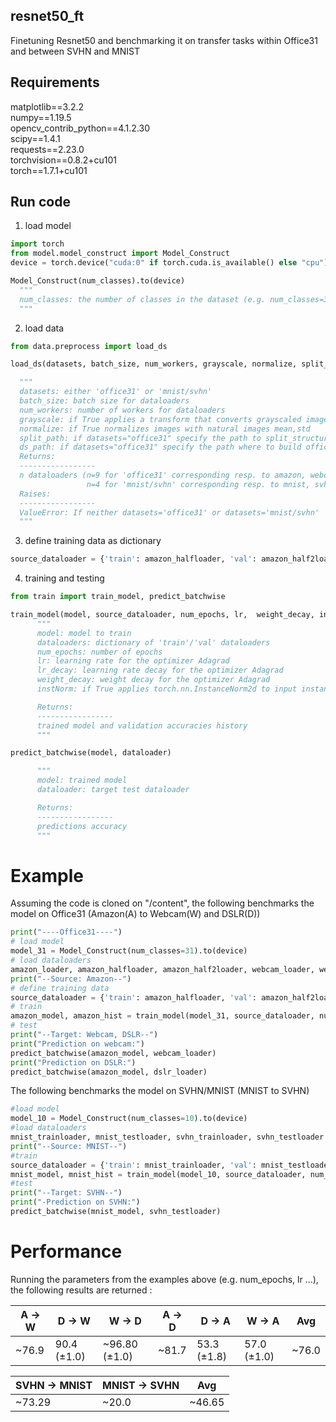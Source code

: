 ## resnet50_ft ##
Finetuning Resnet50 and benchmarking it on transfer tasks within Office31 and between SVHN and MNIST

## Requirements ##

matplotlib==3.2.2  
numpy==1.19.5  
opencv_contrib_python==4.1.2.30  
scipy==1.4.1  
requests==2.23.0  
torchvision==0.8.2+cu101  
torch==1.7.1+cu101

## Run code ##


1. load model

```python
import torch
from model.model_construct import Model_Construct
device = torch.device("cuda:0" if torch.cuda.is_available() else "cpu")

Model_Construct(num_classes).to(device)
  """
  num_classes: the number of classes in the dataset (e.g. num_classes=31 for "Office31" and num_classes=10 for "MNIST/SVHN")
  """
```

2. load data

```python
from data.preprocess import load_ds

load_ds(datasets, batch_size, num_workers, grayscale, normalize, split_path, ds_path)

  """
  datasets: either 'office31' or 'mnist/svhn'
  batch_size: batch size for dataloaders
  num_workers: number of workers for dataloaders
  grayscale: if True applies a transform that converts grayscaled images (1-channel) to RGB images (3-channels) (recommended for 'mnist/svhn')
  normalize: if True normalizes images with natural images mean,std
  split_path: if datasets="office31" specify the path to split_structure folder
  ds_path: if datasets="office31" specify the path where to build office31 splits
  Returns:
  -----------------
  n dataloaders (n=9 for 'office31' corresponding resp. to amazon, webcam, dslr * full(target test), half_1(source train), half_2(source validation)
                 n=4 for 'mnist/svhn' corresponding resp. to mnist, svhn * train,val/test)
  Raises:
  -----------------
  ValueError: If neither datasets='office31' or datasets='mnist/svhn'
  """
  ```

3. define training data as dictionary

```python
source_dataloader = {'train': amazon_halfloader, 'val': amazon_half2loader}
```

4. training and testing

```python
from train import train_model, predict_batchwise

train_model(model, source_dataloader, num_epochs, lr,  weight_decay, instNorm)
      """
      model: model to train
      dataloaders: dictionary of 'train'/'val' dataloaders
      num_epochs: number of epochs
      lr: learning rate for the optimizer Adagrad
      lr_decay: learning rate decay for the optimizer Adagrad
      weight_decay: weight decay for the optimizer Adagrad
      instNorm: if True applies torch.nn.InstanceNorm2d to input instances (recommended for 'mnist/svhn')

      Returns:
      -----------------
      trained model and validation accuracies history
      """

predict_batchwise(model, dataloader)

      """
      model: trained model
      dataloader: target test dataloader

      Returns:
      -----------------
      predictions accuracy
      """
   ```
    
# Example # 

Assuming the code is cloned on "/content", the following benchmarks the model on Office31 (Amazon(A) to Webcam(W) and DSLR(D))

```python
print("----Office31----")
# load model
model_31 = Model_Construct(num_classes=31).to(device)
# load dataloaders
amazon_loader, amazon_halfloader, amazon_half2loader, webcam_loader, webcam_halfloader, webcam_half2loader, dslr_loader, dslr_halfloader, dslr_half2loader = load_ds(datasets="office31", batch_size=64, num_workers=4, grayscale=False, normalize=False, split_path=os.path.join("/content", "data/splits_structure"), ds_path=os.path.join("/content", "data/Office31"))
print("--Source: Amazon--")
# define training data
source_dataloader = {'train': amazon_halfloader, 'val': amazon_half2loader}
# train
amazon_model, amazon_hist = train_model(model_31, source_dataloader, num_epochs=200, lr=0.001,  weight_decay=0.0001, instNorm=False)
# test
print("--Target: Webcam, DSLR--")
print("Prediction on webcam:")
predict_batchwise(amazon_model, webcam_loader)
print("Prediction on DSLR:")
predict_batchwise(amazon_model, dslr_loader)
```
The following benchmarks the model on SVHN/MNIST (MNIST to SVHN)

```python
#load model
model_10 = Model_Construct(num_classes=10).to(device)
#load dataloaders
mnist_trainloader, mnist_testloader, svhn_trainloader, svhn_testloader = load_ds(datasets="mnist/svhn", batch_size=64, num_workers=4, grayscale = True, normalize = False)
print("--Source: MNIST--")
#train
source_dataloader = {'train': mnist_trainloader, 'val': mnist_testloader}
mnist_model, mnist_hist = train_model(model_10, source_dataloader, num_epochs=40, lr=0.00025, weight_decay=0, instNorm=True)
#test
print("--Target: SVHN--")
print("-Prediction on SVHN:")
predict_batchwise(mnist_model, svhn_testloader)
```

# Performance #

Running the parameters from the examples above (e.g. num_epochs, lr ...), the following results are returned :

A &#8594; W      | D &#8594; W      | W &#8594; D      | A &#8594; D      | D &#8594; A      | W &#8594; A      | Avg
------------- | ------------- | ------------- | ------------- | ------------- | ------------- | -------------
~76.9         | 90.4 (±1.0)  | ~96.80 (±1.0)   | ~81.7         | 53.3 (±1.8)   | 57.0 (±1.0)     | ~76.0

SVHN &#8594; MNIST      | MNIST &#8594; SVHN     | Avg
-------------        | -------------       | ------------- 
~73.29                 | ~20.0                  | ~46.65      

